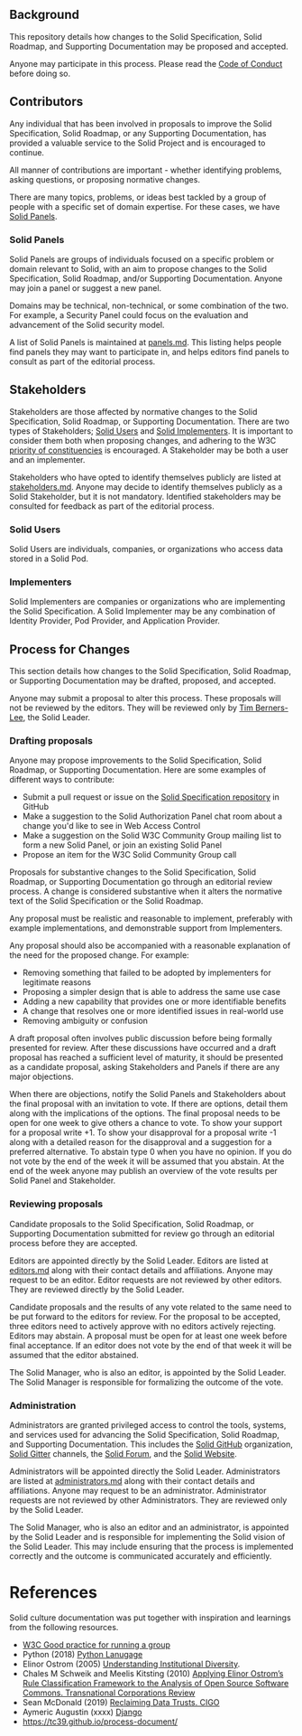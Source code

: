 ## Background

This repository details how changes to the Solid Specification, Solid Roadmap, and Supporting Documentation may be proposed and accepted.

Anyone may participate in this process. Please read the [Code of Conduct](code-of-conduct.md) before doing so.

## Contributors

Any individual that has been involved in proposals to improve the Solid Specification, Solid Roadmap, or any Supporting Documentation, has provided a valuable service to the Solid Project and is encouraged to continue.

All manner of contributions are important - whether identifying problems, asking questions, or proposing normative changes.

There are many topics, problems, or ideas best tackled by a group of people with a specific set of domain expertise. For these cases, we have [Solid Panels](#solid-panels).

### Solid Panels

Solid Panels are groups of individuals focused on a specific problem or domain relevant to Solid, with an aim to propose changes to the Solid Specification, Solid Roadmap, and/or Supporting Documentation. Anyone may join a panel or suggest a new panel.

Domains may be technical, non-technical, or some combination of the two. For example, a Security Panel could focus on the evaluation and advancement of the Solid security model.

A list of Solid Panels is maintained at [panels.md](panels.md). This listing helps people find panels they may want to participate in, and helps editors find panels to consult as part of the editorial process.

## Stakeholders

Stakeholders are those affected by normative changes to the Solid Specification, Solid Roadmap, or Supporting Documentation. There are two types of Stakeholders; [Solid Users](#solid-users) and [Solid Implementers](#solid-implementers). It is important to consider them both when proposing changes, and adhering to the W3C [priority of constituencies](https://www.w3.org/TR/html-design-principles/#priority-of-constituencies) is encouraged. A Stakeholder may be both a user and an implementer.

Stakeholders who have opted to identify themselves publicly are listed at [stakeholders.md](stakeholders.md). Anyone may decide to identify themselves publicly as a Solid Stakeholder, but it is not mandatory. Identified stakeholders may be consulted for feedback as part of the editorial process.

### Solid Users

Solid Users are individuals, companies, or organizations who access data stored in a Solid Pod.

### Implementers
Solid Implementers are companies or organizations who are implementing the Solid Specification. A Solid Implementer may be any combination of Identity Provider, Pod Provider, and Application Provider.

## Process for Changes

This section details how changes to the Solid Specification, Solid Roadmap, or Supporting Documentation may be drafted, proposed, and accepted.

Anyone may submit a proposal to alter this process. These proposals will not be reviewed by the editors. They will be reviewed only by [Tim Berners-Lee](https://github.com/timbl), the Solid Leader.

### Drafting proposals

Anyone may propose improvements to the Solid Specification, Solid Roadmap, or Supporting Documentation. Here are some examples of different ways to contribute:

- Submit a pull request or issue on the [Solid Specification repository](https://github.com/solid/solid-spec) in GitHub
- Make a suggestion to the Solid Authorization Panel chat room about a change you'd like to see in Web Access Control
- Make a suggestion on the Solid W3C Community Group mailing list to form a new Solid Panel, or join an existing Solid Panel
- Propose an item for the W3C Solid Community Group call

Proposals for substantive changes to the Solid Specification, Solid Roadmap, or Supporting Documentation go through an editorial review process. A change is considered substantive when it alters the normative text of the Solid Specification or the Solid Roadmap.

Any proposal must be realistic and reasonable to implement, preferably with example implementations, and demonstrable support from Implementers.

Any proposal should also be accompanied with a reasonable explanation of the need for the proposed change. For example:

- Removing something that failed to be adopted by implementers for legitimate reasons
- Proposing a simpler design that is able to address the same use case
- Adding a new capability that provides one or more identifiable benefits
- A change that resolves one or more identified issues in real-world use
- Removing ambiguity or confusion

A draft proposal often involves public discussion before being formally presented for review. After these discussions have occurred and a draft proposal has reached a sufficient level of maturity, it should be presented as a candidate proposal, asking Stakeholders and Panels if there are any major objections.

When there are objections, notify the Solid Panels and Stakeholders about the final proposal with an invitation to vote. If there are options, detail them along with the implications of the options. The final proposal needs to be open for one week to give others a chance to vote. To show your support for a proposal write +1. To show your disapproval for a proposal write -1 along with a detailed reason for the disapproval and a suggestion for a preferred alternative. To abstain type 0 when you have no opinion. If you do not vote by the end of the week it will be assumed that you abstain. At the end of the week anyone may publish an overview of the vote results per Solid Panel and Stakeholder.

### Reviewing proposals

Candidate proposals to the Solid Specification, Solid Roadmap, or Supporting Documentation submitted for review go through an editorial process before they are accepted.

Editors are appointed directly by the Solid Leader. Editors are listed at [editors.md](editors.md) along with their contact details and affiliations. Anyone may request to be an editor. Editor requests are not reviewed by other editors. They are reviewed directly by the Solid Leader.

Candidate proposals and the results of any vote related to the same need to be put forward to the editors for review. For the proposal to be accepted, three editors need to actively approve with no editors actively rejecting. Editors may abstain. A proposal must be open for at least one week before final acceptance. If an editor does not vote by the end of that week it will be assumed that the editor abstained.

The Solid Manager, who is also an editor, is appointed by the Solid Leader. The Solid Manager is responsible for formalizing the outcome of the vote.

### Administration

Administrators are granted privileged access to control the tools, systems, and services used for advancing the Solid Specification, Solid Roadmap, and Supporting Documentation. This includes the [Solid GitHub](https://github.com/solid) organization, [Solid Gitter](https://gitter.im/solid/home) channels, the [Solid Forum](https://forum.solidproject.org), and the [Solid Website](https://www.solidproject.org).

Administrators will be appointed directly the Solid Leader. Administrators are listed at [administrators.md](administrators.md) along with their contact details and affiliations. Anyone may request to be an administrator. Administrator requests are not reviewed by other Administrators. They are reviewed only by the Solid Leader.

The Solid Manager, who is also an editor and an administrator, is appointed by the Solid Leader and is responsible for implementing the Solid vision of the Solid Leader. This may include ensuring that the process is implemented correctly and the outcome is communicated accurately and efficiently.

# References

Solid culture documentation was put together with inspiration and learnings from the following resources.

* [W3C Good practice for running a group](https://www.w3.org/community/about/good-practice-for-running-a-group/)
* Python (2018) [Python Lanugage](https://www.python.org/dev/peps/pep-0013/)
* Elinor Ostrom (2005) [Understanding Institutional Diversity](https://www.wtf.tw/ref/ostrom_2005.pdf).
* Chales M Schweik and Meelis Kitsting (2010) [Applying Elinor Ostrom’s Rule Classification Framework to the Analysis of Open Source Software Commons. Transnational Corporations Review](http://www.tnc-online.net/pic/2010032809124697.pdf)
* Sean McDonald (2019) [Reclaiming Data Trusts. CIGO](https://www.cigionline.org/articles/reclaiming-data-trusts)
* Aymeric Augustin (xxxx) [Django](https://docs.djangoproject.com/en/dev/internals/organization/)
* https://tc39.github.io/process-document/

